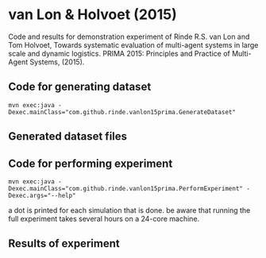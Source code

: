 # van Lon & Holvoet (2015) 
Code and results for demonstration experiment of Rinde R.S. van Lon and Tom Holvoet, Towards systematic evaluation of  multi-agent systems in large scale and dynamic logistics. PRIMA 2015: Principles and Practice of Multi-Agent Systems, (2015).

## Code for generating dataset

```
mvn exec:java -Dexec.mainClass="com.github.rinde.vanlon15prima.GenerateDataset"
```

## Generated dataset files


## Code for performing experiment

```
mvn exec:java -Dexec.mainClass="com.github.rinde.vanlon15prima.PerformExperiment" -Dexec.args="--help"
```

a dot is printed for each simulation that is done. be aware that running the full experiment takes several hours on a 24-core machine.

## Results of experiment



